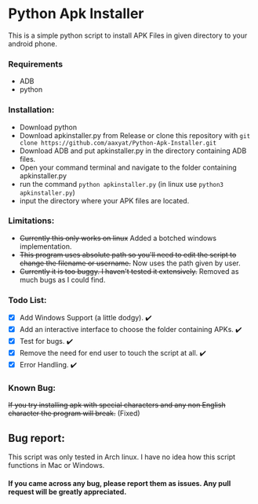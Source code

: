 # Python Apk Installer
This is a simple python script to install APK Files in given directory to your android phone.
### Requirements
* ADB
* python

### Installation:
* Download python
* Download apkinstaller.py from Release or clone this repository with `git clone https://github.com/aaxyat/Python-Apk-Installer.git`
* Download ADB and put apkinstaller.py in the directory containing ADB files.
* Open your command terminal and navigate to the folder containing apkinstaller.py
* run the command `python apkinstaller.py` (in linux use `python3 apkinstaller.py`)
* input the directory where your APK files are located.

### Limitations:
* ~~Currently this only works on linux~~ Added a botched windows implementation.
* ~~This program uses absolute path so you'll need to edit the script to change the filename or username.~~ Now uses the path given by user.
* ~~Currently it is too buggy. I haven't tested it extensively.~~ Removed as much bugs as I could find.
  
### Todo List:
- [X] Add Windows Support (a little dodgy). :heavy_check_mark:
- [X] Add an interactive interface to choose the folder containing APKs. :heavy_check_mark:
- [X] Test for bugs. :heavy_check_mark:
- [X] Remove the need for end user to touch the script at all. :heavy_check_mark:
- [X] Error Handling. :heavy_check_mark:

### Known Bug:
~~If you try installing apk with special characters and any non English character the program will break.~~ (Fixed)

## Bug report:
 This script was only tested in Arch linux. I have no idea how this script functions in Mac or Windows.
 #### If you came across any bug, please report them as issues. Any pull request will be greatly appreciated.

